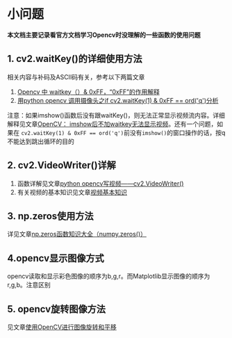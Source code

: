 # 小问题

**本文档主要记录看官方文档学习Opencv时没理解的一些函数的使用问题**

## 1. cv2.waitKey()的详细使用方法
相关内容与补码及ASCII码有关，参考以下两篇文章  
1. [Opencv 中 waitkey（）& 0xFF，“0xFF”的作用解释](https://blog.csdn.net/hao5119266/article/details/104173400)
2. [用python opencv 调用摄像头之if cv2.waitKey(1) & 0xFF == ord('q')分析](https://blog.csdn.net/weixin_42480593/article/details/82751180)

注意：如果imshow()函数后没有跟waitKey()，则无法正常显示视频流内容。详细解释见文章[OpenCV： imshow后不加waitkey无法显示视频](https://www.cnblogs.com/kissfu/p/3608016.html)。还有一个问题，如果在 `cv2.waitKey(1) & 0xFF == ord('q')`前没有`imshow()`的窗口操作的话，按q不能达到跳出循环的目的

## 2. cv2.VideoWriter()详解
1. 函数详解见文章[python opencv写视频——cv2.VideoWriter()](https://blog.csdn.net/mao_hui_fei/article/details/107573021)
2. 有关视频的基本知识见文章[视频基本知识](https://blog.csdn.net/weixin_36670529/article/details/100977537)

## 3. np.zeros使用方法
详见文章[np.zeros函数知识大全（numpy.zeros()）](https://blog.csdn.net/qq_39072607/article/details/89321495)

## 4.opencv显示图像方式
opencv读取和显示彩色图像的顺序为b,g,r。而Matplotlib显示图像的顺序为r,g,b。注意区别

## 5. opencv旋转图像方法
见文章[使用OpenCV进行图像旋转和平移](https://blog.csdn.net/weixin_38346042/article/details/122595084)
